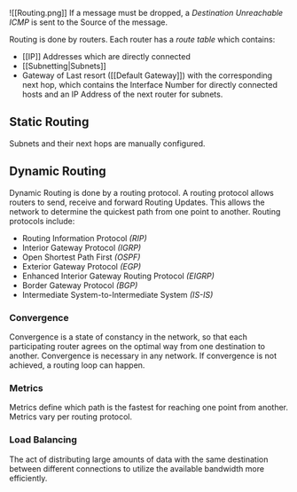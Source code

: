 
![[Routing.png]]
If a message must be dropped, a _Destination Unreachable ICMP_ is sent to the Source of the message.

Routing is done by routers. Each router has a _route table_ which contains:
- [[IP]] Addresses which are directly connected
- [[Subnetting|Subnets]]
- Gateway of Last resort ([[Default Gateway]])
with the corresponding next hop, which contains the Interface Number for directly connected hosts and an IP Address of the next router for subnets.

## Static Routing
Subnets and their next hops are manually configured.

## Dynamic Routing
Dynamic Routing is done by a routing protocol. A routing protocol allows routers to send, receive and forward Routing Updates. This allows the network to determine the quickest path from one point to another. Routing protocols include:
- Routing Information Protocol _(RIP)_
- Interior Gateway Protocol _(IGRP)_
- Open Shortest Path First _(OSPF)_
- Exterior Gateway Protocol _(EGP)_
- Enhanced Interior Gateway Routing Protocol _(EIGRP)_
- Border Gateway Protocol _(BGP)_
- Intermediate System-to-Intermediate System _(IS-IS)_

### Convergence
Convergence is a state of constancy in the network, so that each participating router agrees on the optimal way from one destination to another. Convergence is necessary in any network. If convergence is not achieved, a routing loop can happen.

### Metrics
Metrics define which path is the fastest for reaching one point from another. Metrics vary per routing protocol.

### Load Balancing
The act of distributing large amounts of data with the same destination between different connections to utilize the available bandwidth more efficiently.
